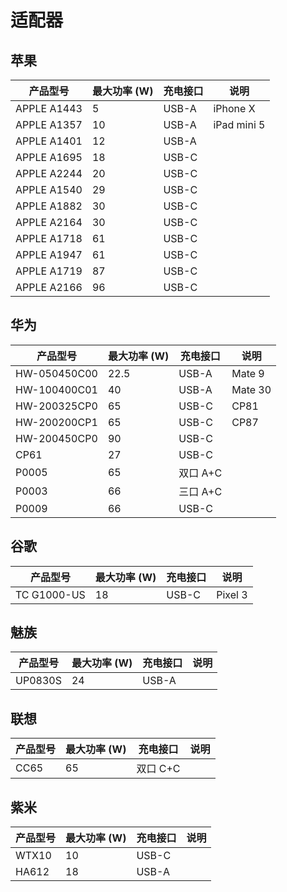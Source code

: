 # 适配器

## 苹果

| 产品型号    | 最大功率 (W) | 充电接口 | 说明        |
| ----------- | ------------ | -------- | ----------- |
| APPLE A1443 | 5            | USB-A    | iPhone X    |
| APPLE A1357 | 10           | USB-A    | iPad mini 5 |
| APPLE A1401 | 12           | USB-A    |             |
| APPLE A1695 | 18           | USB-C    |             |
| APPLE A2244 | 20           | USB-C    |             |
| APPLE A1540 | 29           | USB-C    |             |
| APPLE A1882 | 30           | USB-C    |             |
| APPLE A2164 | 30           | USB-C    |             |
| APPLE A1718 | 61           | USB-C    |             |
| APPLE A1947 | 61           | USB-C    |             |
| APPLE A1719 | 87           | USB-C    |             |
| APPLE A2166 | 96           | USB-C    |             |

## 华为

| 产品型号     | 最大功率 (W) | 充电接口 | 说明    |
| ------------ | ------------ | -------- | ------- |
| HW-050450C00 | 22.5         | USB-A    | Mate 9  |
| HW-100400C01 | 40           | USB-A    | Mate 30 |
| HW-200325CP0 | 65           | USB-C    | CP81    |
| HW-200200CP1 | 65           | USB-C    | CP87    |
| HW-200450CP0 | 90           | USB-C    |         |
| CP61         | 27           | USB-C    |         |
| P0005        | 65           | 双口 A+C |         |
| P0003        | 66           | 三口 A+C |         |
| P0009        | 66           | USB-C    |         |

## 谷歌

| 产品型号    | 最大功率 (W) | 充电接口 | 说明    |
| ----------- | ------------ | -------- | ------- |
| TC G1000-US | 18           | USB-C    | Pixel 3 |

## 魅族

| 产品型号 | 最大功率 (W) | 充电接口 | 说明 |
| -------- | ------------ | -------- | ---- |
| UP0830S  | 24           | USB-A    |      |

## 联想

| 产品型号 | 最大功率 (W) | 充电接口 | 说明 |
| -------- | ------------ | -------- | ---- |
| CC65     | 65           | 双口 C+C |      |

## 紫米

| 产品型号 | 最大功率 (W) | 充电接口 | 说明 |
| -------- | ------------ | -------- | ---- |
| WTX10    | 10           | USB-C    |      |
| HA612    | 18           | USB-A    |      |


